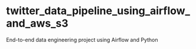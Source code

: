 # twitter_data_pipeline_using_airflow_and_aws_s3
End-to-end data engineering project using Airflow and Python
